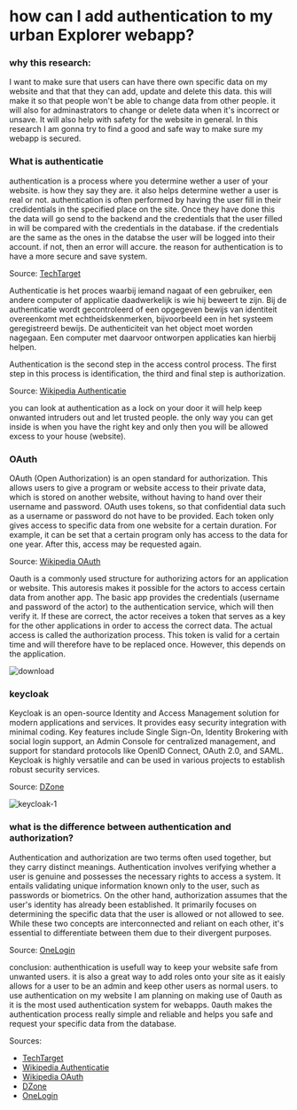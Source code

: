 # how can I add authentication to my urban Explorer webapp?

### why this research:
I want to make sure that users can have there own specific data on my website and that that they can add, update and delete this data. this will make it so that people won't be able to change data from other people. it will also for adminastrators to change or delete data when it's incorrect or unsave. It will also help with safety for the website in general. In this research I am gonna try to find a good and safe way to make sure my webapp is secured.


### What is authenticatie

authentication is a process where you determine wether a user of your website. is how they say they are. it also helps determine wether a user is real or not. authentication is often performed by having the user fill in their credidentials in the specified place on the site. Once they have done this the data will go send to the backend and the credentials that the user filled in will be compared with the credentials in the database. if the credentials are the same as the ones in the databse the user will be logged into their account. if not, then an error will accure. the reason for authentication is to have a more secure and save system.

Source: [TechTarget](https://www.techtarget.com/searchsecurity/definition/authentication)


Authenticatie is het proces waarbij iemand nagaat of een gebruiker, een andere computer of applicatie daadwerkelijk is wie hij beweert te zijn. Bij de authenticatie wordt gecontroleerd of een opgegeven bewijs van identiteit overeenkomt met echtheidskenmerken, bijvoorbeeld een in het systeem geregistreerd bewijs. De authenticiteit van het object moet worden nagegaan. Een computer met daarvoor ontworpen applicaties kan hierbij helpen.

Authentication is the second step in the access control process. The first step in this process is identification, the third and final step is authorization.

Source: [Wikipedia Authenticatie](https://nl.wikipedia.org/wiki/Authenticatie)

you can look at authentication as a lock on your door it will help keep onwanted intruders out and let trusted people. the only way you can get inside is when you have the right key and only then you will be allowed excess to your house (website).

### OAuth

OAuth (Open Authorization) is an open standard for authorization. This allows users to give a program or website access to their private data, which is stored on another website, without having to hand over their username and password. OAuth uses tokens, so that confidential data such as a username or password do not have to be provided. Each token only gives access to specific data from one website for a certain duration. For example, it can be set that a certain program only has access to the data for one year. After this, access may be requested again.

Source: [Wikipedia OAuth](https://en.wikipedia.org/wiki/OAuth)

Oauth is a commonly used structure for authorizing actors for an application or website. This autoresis makes it possible for the actors to access certain data from another app. The basic app provides the credentials (username and password of the actor) to the authentication service, which will then verify it. If these are correct, the actor receives a token that serves as a key for the other applications in order to access the correct data. The actual access is called the authorization process. This token is valid for a certain time and will therefore have to be replaced once. However, this depends on the application.

![download](https://github.com/WouterVerschuren/S3Portfolio/assets/74074356/63c5d4c5-72b9-4629-ac4d-7abe84ba906f)

### keycloak
Keycloak is an open-source Identity and Access Management solution for modern applications and services. It provides easy security integration with minimal coding. Key features include Single Sign-On, Identity Brokering with social login support, an Admin Console for centralized management, and support for standard protocols like OpenID Connect, OAuth 2.0, and SAML. Keycloak is highly versatile and can be used in various projects to establish robust security services.

Source: [DZone](https://dzone.com/articles/what-is-keycloak-and-when-it-may-help-you)

![keycloak-1](https://github.com/WouterVerschuren/S3Portfolio/assets/74074356/11830cdb-4791-45b0-a2d7-3e063769219f)







### what is the difference between authentication and authorization?

Authentication and authorization are two terms often used together, but they carry distinct meanings. Authentication involves verifying whether a user is genuine and possesses the necessary rights to access a system. It entails validating unique information known only to the user, such as passwords or biometrics. On the other hand, authorization assumes that the user's identity has already been established. It primarily focuses on determining the specific data that the user is allowed or not allowed to see. While these two concepts are interconnected and reliant on each other, it's essential to differentiate between them due to their divergent purposes.

Source: [OneLogin](https://www.onelogin.com/learn/authentication-vs-authorization#:~:text=Authentication%20and%20authorization%20are%20two,authorization%20determines%20their%20access%20rights.)

conclusion:
authenthication is usefull way to keep your website safe from unwanted users. it is also a great way to add roles onto your site as it eaisly allows for a user to be an admin and keep other users as normal users. to use authentication on my website I am planning on making use of 0auth as it is the most used authentication system for webapps. 0auth makes the authentication process really simple and reliable and helps you safe and request your specific data from the database.




Sources: 
- [TechTarget](https://www.techtarget.com/searchsecurity/definition/authentication)
- [Wikipedia Authenticatie](https://nl.wikipedia.org/wiki/Authenticatie)
- [Wikipedia OAuth](https://en.wikipedia.org/wiki/OAuth)
- [DZone](https://dzone.com/articles/what-is-keycloak-and-when-it-may-help-you)
- [OneLogin](https://www.onelogin.com/learn/authentication-vs-authorization#:~:text=Authentication%20and%20authorization%20are%20two,authorization%20determines%20their%20access%20rights.)

